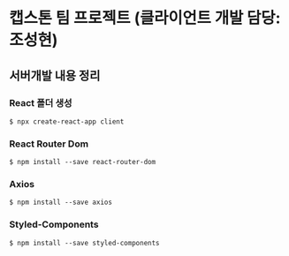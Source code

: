 # 캡스톤 팀 프로젝트 (클라이언트 개발 담당: 조성현)

## 서버개발 내용 정리

### React 폴더 생성

```
$ npx create-react-app client
```

### React Router Dom

```
$ npm install --save react-router-dom
```

### Axios
```
$ npm install --save axios
```

### Styled-Components
```
$ npm install --save styled-components
```
